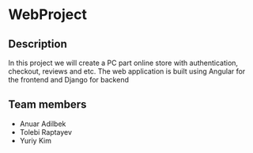 # WebProject

## Description

In this project we will create a PC part online store with authentication, checkout, reviews and etc. The web application is built using Angular for the frontend and Django for backend

## Team members

- Anuar Adilbek
- Tolebi Raptayev
- Yuriy Kim 